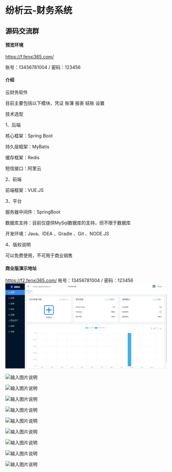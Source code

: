 # 纷析云-财务系统

## 源码交流群

<div style="text-align: center">

</div>

#### 预览环境
https://f.fenxi365.com/

账号：13456781004 / 密码：123456
#### 介绍
云财务软件

目前主要包括以下模块，凭证 账簿 报表 结账 设置

技术选型

1、后端

核心框架：Spring Boot

持久层框架：MyBatis

缓存框架：Redis

短信接口：阿里云

2、前端

前端框架：VUE.JS

3、平台

服务器中间件：SpringBoot

数据库支持：目前仅提供MySql数据库的支持，但不限于数据库

开发环境：Java、IDEA 、Gradle 、Git 、NODE.JS


4、版权说明

可以免费使用，不可用于商业销售
#### 商业版演示地址
https://f2.fenxi365.com/
账号：13456781004 / 密码：123456
![输入图片说明](image.png)


![输入图片说明](https://images.gitee.com/uploads/images/2022/0802/163610_1feaef92_82.png "1.png")

![输入图片说明](https://images.gitee.com/uploads/images/2022/0802/163631_00418cab_82.png "2.png")

![输入图片说明](https://images.gitee.com/uploads/images/2022/0802/163641_eececc32_82.png "3.png")

![输入图片说明](https://images.gitee.com/uploads/images/2022/0802/163653_2b8df6bb_82.png "4.png")

![输入图片说明](https://images.gitee.com/uploads/images/2022/0802/163705_e496ec0d_82.png "5.png")

![输入图片说明](https://images.gitee.com/uploads/images/2022/0802/163713_b37553e9_82.png "6.png")

![输入图片说明](https://images.gitee.com/uploads/images/2022/0802/163722_eb8d1bf7_82.png "7.png")

![输入图片说明](https://images.gitee.com/uploads/images/2022/0802/163730_480f03a3_82.png "8.png")

![输入图片说明](https://images.gitee.com/uploads/images/2022/0802/163737_30064798_82.png "9.png")
